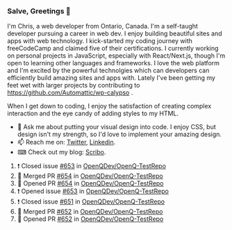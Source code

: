 ### Salve, Greetings 👋

I'm Chris, a web developer from Ontario, Canada. I'm a self-taught developer pursuing a career in web dev. I enjoy building beautiful sites and apps with web technology.
I kick-started my coding journey with freeCodeCamp and claimed five of their certifications.  I currently working on personal projects in JavaScript, especially with React/Next.js, though I'm open to learning other languages and frameworks. I love the web platform and I'm excited by the powerful technolgies which can developers can efficiently build amazing sites and apps with. Lately I've been getting my feet wet with larger projects by contributing to https://github.com/Automattic/wp-calypso .

When I get down to coding, I enjoy the satisfaction of creating complex interaction and the eye candy of adding styles to my HTML. 

- 💬 Ask me about putting your visual design into code. I enjoy CSS, but design isn't my strength, so I'd love to implement your amazing design.
- 📫 Reach me on: [Twitter](https://twitter.com/Christo28120856), [Linkedin](https://www.linkedin.com/in/christopher-stevers-07b9a5204/).
- ⌨ Check out my blog: [Scribo](https://christopherstevers.cf).
<!--
**Christopher-Stevers/Christopher-Stevers** is a ✨ _special_ ✨ repository because its `README.md` (this file) appears on your GitHub profile.

Here are some ideas to get you started:

- 🔭 I’m currently working on ...
- 🌱 I’m currently learning ...
- 👯 I’m looking to collaborate on ...
- 🤔 I’m looking for help with ...
- 😄 Pronouns: ...
- ⚡ Fun fact: ...
-->

<!--START_SECTION:activity-->
1. ❗️ Closed issue [#653](https://github.com/OpenQDev/OpenQ-TestRepo/issues/653) in [OpenQDev/OpenQ-TestRepo](https://github.com/OpenQDev/OpenQ-TestRepo)
2. 🎉 Merged PR [#654](https://github.com/OpenQDev/OpenQ-TestRepo/pull/654) in [OpenQDev/OpenQ-TestRepo](https://github.com/OpenQDev/OpenQ-TestRepo)
3. 💪 Opened PR [#654](https://github.com/OpenQDev/OpenQ-TestRepo/pull/654) in [OpenQDev/OpenQ-TestRepo](https://github.com/OpenQDev/OpenQ-TestRepo)
4. ❗️ Opened issue [#653](https://github.com/OpenQDev/OpenQ-TestRepo/issues/653) in [OpenQDev/OpenQ-TestRepo](https://github.com/OpenQDev/OpenQ-TestRepo)
5. ❗️ Closed issue [#651](https://github.com/OpenQDev/OpenQ-TestRepo/issues/651) in [OpenQDev/OpenQ-TestRepo](https://github.com/OpenQDev/OpenQ-TestRepo)
6. 🎉 Merged PR [#652](https://github.com/OpenQDev/OpenQ-TestRepo/pull/652) in [OpenQDev/OpenQ-TestRepo](https://github.com/OpenQDev/OpenQ-TestRepo)
7. 💪 Opened PR [#652](https://github.com/OpenQDev/OpenQ-TestRepo/pull/652) in [OpenQDev/OpenQ-TestRepo](https://github.com/OpenQDev/OpenQ-TestRepo)
<!--END_SECTION:activity-->
